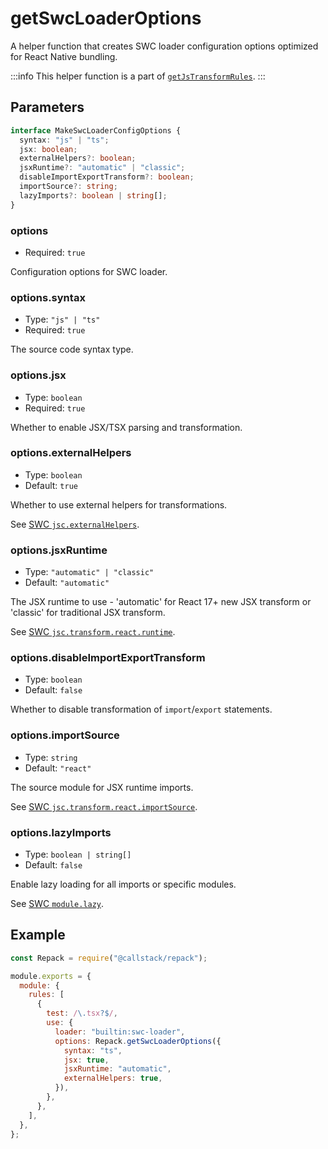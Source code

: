 # getSwcLoaderOptions

A helper function that creates SWC loader configuration options optimized for React Native bundling.

:::info
This helper function is a part of [`getJsTransformRules`](/api/utils/get-js-transform-rules).
:::

## Parameters

```ts
interface MakeSwcLoaderConfigOptions {
  syntax: "js" | "ts";
  jsx: boolean;
  externalHelpers?: boolean;
  jsxRuntime?: "automatic" | "classic";
  disableImportExportTransform?: boolean;
  importSource?: string;
  lazyImports?: boolean | string[];
}
```

### options

- Required: `true`

Configuration options for SWC loader.

### options.syntax

- Type: `"js" | "ts"`
- Required: `true`

The source code syntax type.

### options.jsx

- Type: `boolean`
- Required: `true`

Whether to enable JSX/TSX parsing and transformation.

### options.externalHelpers

- Type: `boolean`
- Default: `true`

Whether to use external helpers for transformations.

See [SWC `jsc.externalHelpers`](https://swc.rs/docs/configuration/compilation#jscexternalhelpers).

### options.jsxRuntime

- Type: `"automatic" | "classic"`
- Default: `"automatic"`

The JSX runtime to use - 'automatic' for React 17+ new JSX transform or 'classic' for traditional JSX transform.

See [SWC `jsc.transform.react.runtime`](https://swc.rs/docs/configuration/compilation#jsctransformreactruntime).

### options.disableImportExportTransform

- Type: `boolean`
- Default: `false`

Whether to disable transformation of `import`/`export` statements.

### options.importSource

- Type: `string`
- Default: `"react"`

The source module for JSX runtime imports.

See [SWC `jsc.transform.react.importSource`](https://swc.rs/docs/configuration/compilation#jsctransformreactimportsource).

### options.lazyImports

- Type: `boolean | string[]`
- Default: `false`

Enable lazy loading for all imports or specific modules.

See [SWC `module.lazy`](https://swc.rs/docs/configuration/modules#lazy).

## Example

```js title=rspack.config.cjs
const Repack = require("@callstack/repack");

module.exports = {
  module: {
    rules: [
      {
        test: /\.tsx?$/,
        use: {
          loader: "builtin:swc-loader",
          options: Repack.getSwcLoaderOptions({
            syntax: "ts",
            jsx: true,
            jsxRuntime: "automatic",
            externalHelpers: true,
          }),
        },
      },
    ],
  },
};
```
